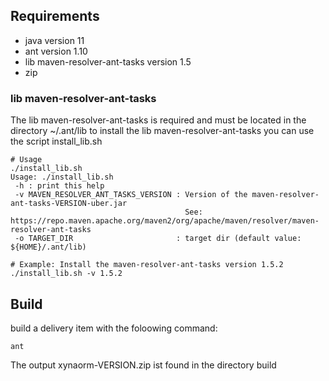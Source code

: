 ## Requirements
* java version 11
* ant version 1.10
* lib maven-resolver-ant-tasks version 1.5
* zip


### lib maven-resolver-ant-tasks

The lib maven-resolver-ant-tasks is required and must be located in the directory ~/.ant/lib
to install the lib maven-resolver-ant-tasks you can use the script install_lib.sh

```
# Usage
./install_lib.sh
Usage: ./install_lib.sh
 -h : print this help
 -v MAVEN_RESOLVER_ANT_TASKS_VERSION : Version of the maven-resolver-ant-tasks-VERSION-uber.jar
                                       See: https://repo.maven.apache.org/maven2/org/apache/maven/resolver/maven-resolver-ant-tasks
 -o TARGET_DIR                       : target dir (default value: ${HOME}/.ant/lib)

# Example: Install the maven-resolver-ant-tasks version 1.5.2
./install_lib.sh -v 1.5.2
```

## Build

build a delivery item with the foloowing command:

```
ant
```

The output xynaorm-VERSION.zip ist found in the directory build
